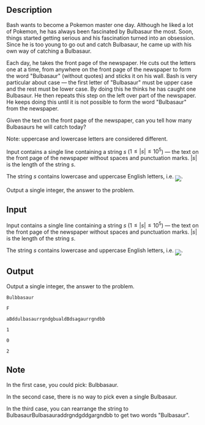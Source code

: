 ## Description

<div><p>Bash wants to become a Pokemon master one day. Although he liked a lot of Pokemon, he has always been fascinated by Bulbasaur the most. Soon, things started getting serious and his fascination turned into an obsession. Since he is too young to go out and catch Bulbasaur, he came up with his own way of catching a Bulbasaur.</p><p>Each day, he takes the front page of the newspaper. He cuts out the letters one at a time, from anywhere on the front page of the newspaper to form the word <span class="tex-font-style-tt">"Bulbasaur"</span> (without quotes) and sticks it on his wall. Bash is very particular about case&nbsp;— the first letter of <span class="tex-font-style-tt">"Bulbasaur"</span> must be upper case and the rest must be lower case. By doing this he thinks he has caught one Bulbasaur. He then repeats this step on the left over part of the newspaper. He keeps doing this until it is not possible to form the word <span class="tex-font-style-tt">"Bulbasaur"</span> from the newspaper.</p><p>Given the text on the front page of the newspaper, can you tell how many Bulbasaurs he will catch today?</p><p>Note: <span class="tex-font-style-bf">uppercase and lowercase letters are considered different.</span></p></div><div class="input-specification"><p>Input contains a single line containing a string <span class="tex-span"><i>s</i></span> (<span class="tex-span">1  ≤  |<i>s</i>|  ≤  10<sup class="upper-index">5</sup></span>)&nbsp;— the text on the front page of the newspaper without spaces and punctuation marks. <span class="tex-span">|<i>s</i>|</span> is the length of the string <span class="tex-span"><i>s</i></span>.</p><p>The string <span class="tex-span"><i>s</i></span> contains lowercase and uppercase English letters, i.e. <img align="middle" class="tex-formula" src="file://FRuBmoGh.png" style="max-width: 100.0%;max-height: 100.0%;">.</p></div><div class="output-specification"><p>Output a single integer, the answer to the problem.</p></div>

## Input

<p>Input contains a single line containing a string <span class="tex-span"><i>s</i></span> (<span class="tex-span">1  ≤  |<i>s</i>|  ≤  10<sup class="upper-index">5</sup></span>)&nbsp;— the text on the front page of the newspaper without spaces and punctuation marks. <span class="tex-span">|<i>s</i>|</span> is the length of the string <span class="tex-span"><i>s</i></span>.</p><p>The string <span class="tex-span"><i>s</i></span> contains lowercase and uppercase English letters, i.e. <img align="middle" class="tex-formula" src="file://FRuBmoGh.png" style="max-width: 100.0%;max-height: 100.0%;">.</p>

## Output

<p>Output a single integer, the answer to the problem.</p>





```input1
Bulbbasaur

```




```input2
F

```




```input3
aBddulbasaurrgndgbualdBdsagaurrgndbb

```




```output1
1

```




```output2
0

```




```output3
2

```



## Note

<p>In the first case, you could pick: <span class="tex-font-style-tt"><span class="tex-font-style-bf">Bulb</span>b<span class="tex-font-style-bf">asaur</span></span>.</p><p>In the second case, there is no way to pick even a single Bulbasaur.</p><p>In the third case, you can rearrange the string to <span class="tex-font-style-tt"><span class="tex-font-style-bf">BulbasaurBulbasaur</span>addrgndgddgargndbb</span> to get two words "<span class="tex-font-style-tt">Bulbasaur</span>".</p>

